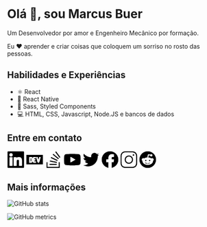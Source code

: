<!--
![I am a Frontend Developer and Mechanical Engineer, currently living in Brazil.](https://arturssmirnovs.github.io/github-profile-readme-generator/images/banner.png)
-->
# Olá 👋, sou Marcus Buer
Um Desenvolvedor por amor e Engenheiro Mecânico por formação.

Eu ❤️ aprender e criar coisas que coloquem um sorriso no rosto das pessoas.

## Habilidades e Experiências
* ⚛️ React
* 📱 React Native
* 💄 Sass, Styled Components
* 💻 HTML, CSS, Javascript, Node.JS e bancos de dados

## Entre em contato
[<img src='https://github.com/MarcusBuer/MarcusBuer/raw/main/linkedin.png' alt='linkedin' height='40'>](https://www.linkedin.com/in/marcusbuer/)
[<img src='https://github.com/MarcusBuer/MarcusBuer/raw/main/dev.to.png' alt='dev' height='40'>](https://dev.to/marcusbuer)
[<img src='https://github.com/MarcusBuer/MarcusBuer/raw/main/stackoverflow.png' alt='stackoverflow' height='40'>](https://stackoverflow.com/users/274947)
[<img src='https://github.com/MarcusBuer/MarcusBuer/raw/main/youtube.png' alt='YouTube' height='40'>](https://www.youtube.com/channel/UC0hibc4VmNe6EeUEjtl9j7A)
[<img src='https://github.com/MarcusBuer/MarcusBuer/raw/main/twitter.png' alt='twitter' height='40'>](https://twitter.com/marcusbuer)
[<img src='https://github.com/MarcusBuer/MarcusBuer/raw/main/facebook.png' alt='facebook' height='40'>](https://www.facebook.com/marcusbuer)
[<img src='https://github.com/MarcusBuer/MarcusBuer/raw/main/instagram.png' alt='instagram' height='40'>](https://www.instagram.com/marcusbuer/)
[<img src='https://github.com/MarcusBuer/MarcusBuer/raw/main/reddit.png' alt='Reddit' height='40'>](https://www.reddit.com/user/marcusbuer)
<!-- [<img src='https://cdn.jsdelivr.net/npm/simple-icons@3.0.1/icons/github.svg' alt='github' height='40'>](https://github.com/marcusbuer) -->

## Mais informações

![GitHub stats](https://github-readme-stats.vercel.app/api?username=marcusbuer&show_icons=true&count_private=true)  

![GitHub metrics](https://metrics.lecoq.io/marcusbuer)  

